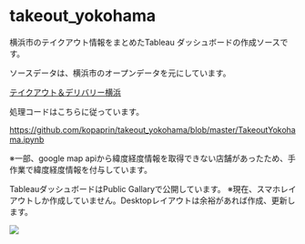 # takeout_yokohama

横浜市のテイクアウト情報をまとめたTableau ダッシュボードの作成ソースです。

ソースデータは、横浜市のオープンデータを元にしています。

[テイクアウト＆デリバリー横浜](https://www.city.yokohama.lg.jp/business/kigyoshien/syogyo/covid-19/takeout-delivery/takeout.html)

処理コードはこちらに従っています。

https://github.com/kopaprin/takeout_yokohama/blob/master/TakeoutYokohama.ipynb

※一部、google map apiから緯度経度情報を取得できない店舗があったため、手作業で緯度経度情報を付与しています。


TableauダッシュボードはPublic Gallaryで公開しています。
※現在、スマホレイアウトしか作成していません。Desktopレイアウトは余裕があれば作成、更新します。

<div class='tableauPlaceholder' id='viz1589001540860' style='position: relative'><noscript><a href='#'><img alt=' ' src='https:&#47;&#47;public.tableau.com&#47;static&#47;images&#47;Ta&#47;Takeout_Yokohama&#47;title&#47;1_rss.png' style='border: none' /></a></noscript><object class='tableauViz'  style='display:none;'><param name='host_url' value='https%3A%2F%2Fpublic.tableau.com%2F' /> <param name='embed_code_version' value='3' /> <param name='site_root' value='' /><param name='name' value='Takeout_Yokohama&#47;title' /><param name='tabs' value='no' /><param name='toolbar' value='yes' /><param name='static_image' value='https:&#47;&#47;public.tableau.com&#47;static&#47;images&#47;Ta&#47;Takeout_Yokohama&#47;title&#47;1.png' /> <param name='animate_transition' value='yes' /><param name='display_static_image' value='yes' /><param name='display_spinner' value='yes' /><param name='display_overlay' value='yes' /><param name='display_count' value='yes' /></object></div>                <script type='text/javascript'>                    var divElement = document.getElementById('viz1589001540860');                    var vizElement = divElement.getElementsByTagName('object')[0];                    vizElement.style.width='330px';vizElement.style.height='567px';                    var scriptElement = document.createElement('script');                    scriptElement.src = 'https://public.tableau.com/javascripts/api/viz_v1.js';                    vizElement.parentNode.insertBefore(scriptElement, vizElement);                </script>





